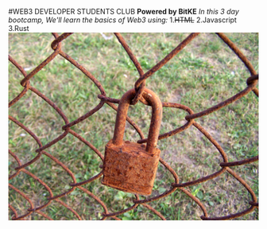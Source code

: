 #WEB3 DEVELOPER STUDENTS CLUB
**Powered by BitKE**
*In this 3 day bootcamp, We'll learn the basics of Web3 using:*
1.~~HTML~~
2.Javascript
3.Rust
![It's a Rusty Affair](/Rusty_and_Crusty_Padlock.jpg)